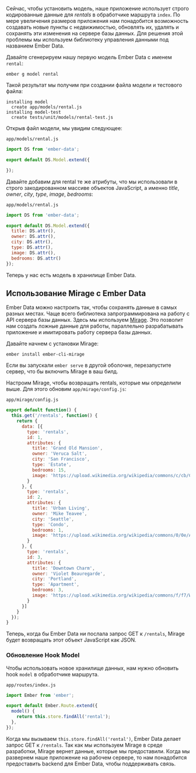 Сейчас, чтобы установить модель, наше приложение использует строго кодированные данные для *rentals* в обработчике маршрута `index`. По мере увеличения размеров приложения нам понадобится возможность создавать новые пункты с недвижимостью, обновлять их, удалять и сохранять эти изменения на сервере базы данных. Для решения этой проблемы мы используем библиотеку управления данными под названием Ember Data.

Давайте сгенерируем нашу первую модель Ember Data с именем `rental`:

```shell
ember g model rental
```

Такой результат мы получим при создании файла модели и тестового файла:

```shell
installing model
  create app/models/rental.js
installing model-test
  create tests/unit/models/rental-test.js
```

Открыв файл модели, мы увидим следующее:

`app/models/rental.js`
```js
import DS from 'ember-data';

export default DS.Model.extend({

});
```

Давайте добавим для rental те же атрибуты, что мы использовали в строго закодированном массиве объектов JavaScript, а именно *title*, *owner*, *city*, *type*, *image*, *bedrooms*:

`app/models/rental.js`
```js
import DS from 'ember-data';

export default DS.Model.extend({
  title: DS.attr(),
  owner: DS.attr(),
  city: DS.attr(),
  type: DS.attr(),
  image: DS.attr(),
  bedrooms: DS.attr()
});
```

Теперь у нас есть модель в хранилище Ember Data.

## Использование Mirage с Ember Data

Ember Data можно настроить так, чтобы сохранять данные в самых разных местах. Чаще всего библиотека запрограммирована на работу с API сервера базы данных. Здесь мы используем [Mirage](http://www.ember-cli-mirage.com/). Это позволит нам создать ложные данные для работы, параллельно разрабатывать приложение и имитировать работу сервера базы данных.

Давайте начнем с установки Mirage:

```shell
ember install ember-cli-mirage
```

Если вы запускали `ember serve` в другой оболочке, перезапустите сервер, что бы включить Mirage в ваш билд.

Настроим Mirage, чтобы возвращать rentals, которые мы определили выше. Для этого обновим `app/mirage/config.js`:

`app/mirage/config.js`
```js
export default function() {
  this.get('/rentals', function() {
    return {
      data: [{
        type: 'rentals',
        id: 1,
        attributes: {
          title: 'Grand Old Mansion',
          owner: 'Veruca Salt',
          city: 'San Francisco',
          type: 'Estate',
          bedrooms: 15,
          image: 'https://upload.wikimedia.org/wikipedia/commons/c/cb/Crane_estate_(5).jpg'
        }
      }, {
        type: 'rentals',
        id: 2,
        attributes: {
          title: 'Urban Living',
          owner: 'Mike Teavee',
          city: 'Seattle',
          type: 'Condo',
          bedrooms: 1,
          image: 'https://upload.wikimedia.org/wikipedia/commons/0/0e/Alfonso_13_Highrise_Tegucigalpa.jpg'
        }
      }, {
        type: 'rentals',
        id: 3,
        attributes: {
          title: 'Downtown Charm',
          owner: 'Violet Beauregarde',
          city: 'Portland',
          type: 'Apartment',
          bedrooms: 3,
          image: 'https://upload.wikimedia.org/wikipedia/commons/f/f7/Wheeldon_Apartment_Building_-_Portland_Oregon.jpg'
        }
      }]
    }
  });
}
```

Теперь, когда бы Ember Data ни послала запрос GET к `/rentals`, Mirage будет возвращать этот объект JavaScript как JSON.

### Обновление Hook Model

Чтобы использовать новое хранилище данных, нам нужно обновить hook `model` в обработчике маршрута.

`app/routes/index.js`
```js
import Ember from 'ember';

export default Ember.Route.extend({
  model() {
    return this.store.findAll('rental');
  },
});
```

Когда мы вызываем `this.store.findAll('rental')`, Ember Data делает запрос GET к `/rentals`. Так как мы используем Mirage в среде разработки, Mirage вернет данные, которые мы предоставили. Когда мы развернем наше приложение на рабочем сервере, то нам понадобится предоставить backend для Ember Data, чтобы поддерживать связь.